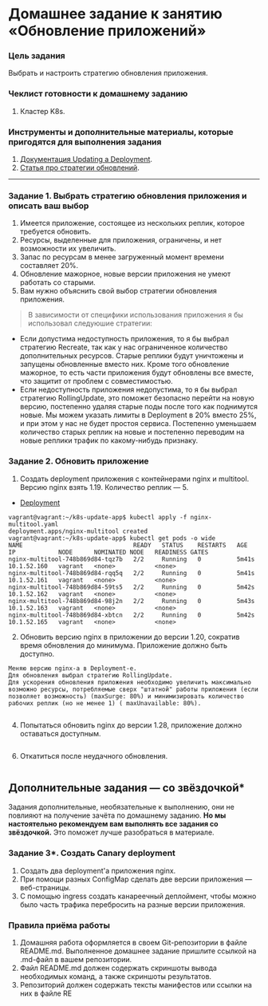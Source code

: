 # Домашнее задание к занятию «Обновление приложений»

### Цель задания

Выбрать и настроить стратегию обновления приложения.

### Чеклист готовности к домашнему заданию

1. Кластер K8s.

### Инструменты и дополнительные материалы, которые пригодятся для выполнения задания

1. [Документация Updating a Deployment](https://kubernetes.io/docs/concepts/workloads/controllers/deployment/#updating-a-deployment).
2. [Статья про стратегии обновлений](https://habr.com/ru/companies/flant/articles/471620/).

-----

### Задание 1. Выбрать стратегию обновления приложения и описать ваш выбор

1. Имеется приложение, состоящее из нескольких реплик, которое требуется обновить.
2. Ресурсы, выделенные для приложения, ограничены, и нет возможности их увеличить.
3. Запас по ресурсам в менее загруженный момент времени составляет 20%.
4. Обновление мажорное, новые версии приложения не умеют работать со старыми.
5. Вам нужно объяснить свой выбор стратегии обновления приложения.

> В зависимости от специфики использования приложения я бы использовал следуюшие стратегии:

* Eсли допустима недоступность приложения, то я бы выбрал стратегию Recreate, так как у нас ограниченное количество дополнительных ресурсов. Старые реплики будут уничтожены и запущены обновленные вместо них. Кроме 
  того обновление мажорное, то есть части приложения будут обновлены все вместе, что защитит от проблем с совместимостью.
* Если недоступность приложения недопустима, то я бы выбрал стратегию RollingUpdate, это поможет безопасно перейти на новую версию, постепенно удаляя старые поды после того как поднимутся новые. Мы можем указать лимиты в Deployment в 20% вместо 25%, и при этом у нас не будет простоя сервиса. Постепенно уменьшаем количество старых реплик на новые и постепенно переводим на новые реплики трафик по какому-нибудь признаку.

### Задание 2. Обновить приложение

1. Создать deployment приложения с контейнерами nginx и multitool. Версию nginx взять 1.19. Количество реплик — 5.

  * [Deployment](https://github.com/Destian1995/k8s-update-app/blob/main/nginx-multitool.yaml)
```
vagrant@vagrant:~/k8s-update-app$ kubectl apply -f nginx-multitool.yaml
deployment.apps/nginx-multitool created
vagrant@vagrant:~/k8s-update-app$ kubectl get pods -o wide
NAME                               READY   STATUS    RESTARTS   AGE     IP            NODE      NOMINATED NODE   READINESS GATES
nginx-multitool-748b869d84-tqz7b   2/2     Running   0          5m41s   10.1.52.160   vagrant   <none>           <none>
nginx-multitool-748b869d84-rqq5q   2/2     Running   0          5m41s   10.1.52.161   vagrant   <none>           <none>
nginx-multitool-748b869d84-59ts5   2/2     Running   0          5m42s   10.1.52.162   vagrant   <none>           <none>
nginx-multitool-748b869d84-98j2n   2/2     Running   0          5m43s   10.1.52.163   vagrant   <none>           <none>
nginx-multitool-748b869d84-xbtcn   2/2     Running   0          5m42s   10.1.52.165   vagrant   <none>           <none>
```
  
2. Обновить версию nginx в приложении до версии 1.20, сократив время обновления до минимума. Приложение должно быть доступно.
```
Меняю версию nginx-а в Deployment-е.
Для обновления выбрал стратегию RollingUpdate.
Для ускорения обновления приложения необходимо увеличить максимально возможно ресурсы, потребляемые сверх "штатной" работы приложения (если позволяет возможность) (maxSurge: 80%) и минимизировать количество рабочих реплик (но не менее 1) ( maxUnavailable: 80%).


```
   
4. Попытаться обновить nginx до версии 1.28, приложение должно оставаться доступным.
```

```
   
6. Откатиться после неудачного обновления.
```

```
   

## Дополнительные задания — со звёздочкой*

Задания дополнительные, необязательные к выполнению, они не повлияют на получение зачёта по домашнему заданию. **Но мы настоятельно рекомендуем вам выполнять все задания со звёздочкой.** Это поможет лучше разобраться в материале.   

### Задание 3*. Создать Canary deployment

1. Создать два deployment'а приложения nginx.
2. При помощи разных ConfigMap сделать две версии приложения — веб-страницы.
3. С помощью ingress создать канареечный деплоймент, чтобы можно было часть трафика перебросить на разные версии приложения.

### Правила приёма работы

1. Домашняя работа оформляется в своем Git-репозитории в файле README.md. Выполненное домашнее задание пришлите ссылкой на .md-файл в вашем репозитории.
2. Файл README.md должен содержать скриншоты вывода необходимых команд, а также скриншоты результатов.
3. Репозиторий должен содержать тексты манифестов или ссылки на них в файле RE

